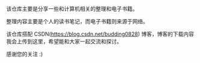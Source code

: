 该仓库主要是分享一些和计算机相关的整理和电子书籍。

整理内容主要是个人的读书笔记，而电子书籍则来源于网络。

该仓库搭配 CSDN(https://blog.csdn.net/budding0828) 博客，博客的下载内容我会上传到这里，希望能和大家一起交流和探讨。

感谢您的关注 :) 



